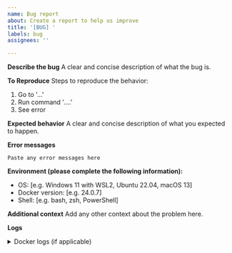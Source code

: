 ```yaml
---
name: Bug report
about: Create a report to help us improve
title: '[BUG] '
labels: bug
assignees: ''

---
```


**Describe the bug**
A clear and concise description of what the bug is.

**To Reproduce**
Steps to reproduce the behavior:
1. Go to '...'
2. Run command '....'
3. See error

**Expected behavior**
A clear and concise description of what you expected to happen.

**Error messages**
```
Paste any error messages here
```

**Environment (please complete the following information):**
 - OS: [e.g. Windows 11 with WSL2, Ubuntu 22.04, macOS 13]
 - Docker version: [e.g. 24.0.7]
 - Shell: [e.g. bash, zsh, PowerShell]

**Additional context**
Add any other context about the problem here.

**Logs**
<details>
<summary>Docker logs (if applicable)</summary>

```
docker logs claude-dev output here
```

</details>